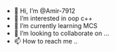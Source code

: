 - 👋 Hi, I’m @Amir-7912
- 👀 I’m interested in oop c++
- 🌱 I’m currently learning MCS
- 💞️ I’m looking to collaborate on ...
- 📫 How to reach me ..

<!---
Amir-7912/Amir-7912 is a ✨ special ✨ repository because its `README.md` (this file) appears on your GitHub profile.
You can click the Preview link to take a look at your changes.
--->
